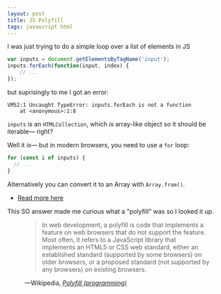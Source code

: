 ```yaml
---
layout: post
title: JS Polyfill
tags: javascript html
---
```


I was just trying to do a simple loop over a list of elements in JS

```js
var inputs = document.getElementsByTagName('input');
inputs.forEach(function(input, index) {
    // ...
});
```

but suprisingly to me I got an error:

```
VM52:1 Uncaught TypeError: inputs.forEach is not a function
    at <anonymous>:1:8
```

`inputs` is an `HTMLCollection`, which _is_ array-like object so it should be iterable— right?

Well it _is_— but in modern browsers, you need to use a `for` loop:

```js
for (const i of inputs) {
  // ...
}
```

Alternatively you can convert it to an Array with `Array.from()`.

- [Read more here](https://stackoverflow.com/a/49956281)

This SO answer made me curious what a "polyfill" was so I looked it up.

<figure>
    <blockquote cite="https://en.wikipedia.org/wiki/Polyfill_(programming)">
        <p>In web development, a polyfill is code that implements a feature on web browsers that do not support the feature. Most often, it refers to a JavaScript library that implements an HTML5 or CSS web standard, either an established standard (supported by some browsers) on older browsers, or a proposed standard (not supported by any browsers) on existing browsers. </p>
    </blockquote>
    <figcaption>—Wikipedia, <cite><a href="https://en.wikipedia.org/wiki/Polyfill_(programming)">Polyfill (programming)</a></cite></figcaption>
</figure>
